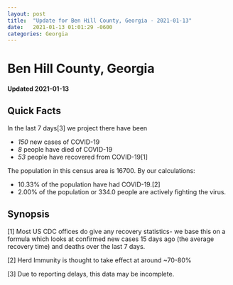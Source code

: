 ```yaml
---
layout: post
title:  "Update for Ben Hill County, Georgia - 2021-01-13"
date:   2021-01-13 01:01:29 -0600
categories: Georgia
---
```


# Ben Hill County, Georgia
#### Updated 2021-01-13

## Quick Facts

In the last 7 days[3] we project there have been
- *150* new cases of COVID-19
- *8* people have died of COVID-19
- *53* people have recovered from COVID-19[1]

The population in this census area is 16700. By our calculations:
- 10.33% of the population have had COVID-19.[2]
- 2.00% of the population or 334.0 people are actively fighting the virus.

## Synopsis




[1] Most US CDC offices do give any recovery statistics- we base this on a formula which looks at confirmed new cases
15 days ago (the average recovery time) and deaths over the last 7 days.

[2] Herd Immunity is thought to take effect at around ~70-80%

[3] Due to reporting delays, this data may be incomplete.
 
    